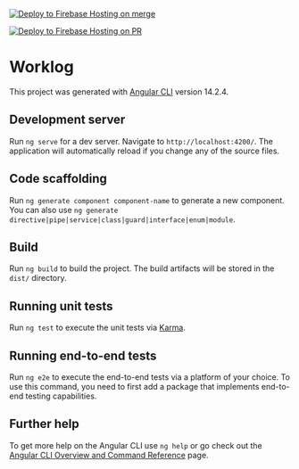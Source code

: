 [![Deploy to Firebase Hosting on merge](https://github.com/nglhrdt/worklog/actions/workflows/firebase-hosting-merge.yml/badge.svg?branch=main)](https://github.com/nglhrdt/worklog/actions/workflows/firebase-hosting-merge.yml)

[![Deploy to Firebase Hosting on PR](https://github.com/nglhrdt/worklog/actions/workflows/firebase-hosting-pull-request.yml/badge.svg)](https://github.com/nglhrdt/worklog/actions/workflows/firebase-hosting-pull-request.yml)

# Worklog

This project was generated with [Angular CLI](https://github.com/angular/angular-cli) version 14.2.4.

## Development server

Run `ng serve` for a dev server. Navigate to `http://localhost:4200/`. The application will automatically reload if you change any of the source files.

## Code scaffolding

Run `ng generate component component-name` to generate a new component. You can also use `ng generate directive|pipe|service|class|guard|interface|enum|module`.

## Build

Run `ng build` to build the project. The build artifacts will be stored in the `dist/` directory.

## Running unit tests

Run `ng test` to execute the unit tests via [Karma](https://karma-runner.github.io).

## Running end-to-end tests

Run `ng e2e` to execute the end-to-end tests via a platform of your choice. To use this command, you need to first add a package that implements end-to-end testing capabilities.

## Further help

To get more help on the Angular CLI use `ng help` or go check out the [Angular CLI Overview and Command Reference](https://angular.io/cli) page.
